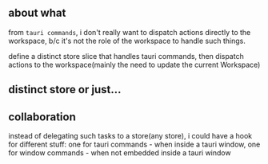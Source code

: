 about what
----------

from `tauri commands`, i don't really want to dispatch actions directly to the
workspace, b/c it's not the role of the workspace to handle such things.

define a distinct store slice that handles tauri commands, then dispatch actions
to the workspace(mainly the need to update the current Workspace)

## distinct store or just...

## collaboration

instead of delegating such tasks to a store(any store), i could have a hook for
different stuff: one for tauri commands - when inside a tauri window, one for
window commands - when not embedded inside a tauri window
